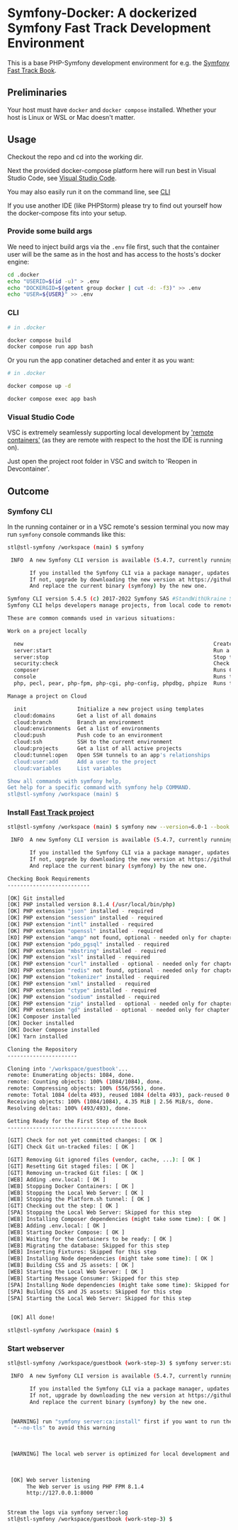 # Symfony-Docker: A dockerized Symfony Fast Track Development Environment

This is a base PHP-Symfony development environment for e.g. the [Symfony Fast Track Book](https://symfony.com/book).

## Preliminaries

Your host must have ```docker``` and ```docker compose``` installed. Whether your host is Linux or WSL or Mac doesn't matter.

## Usage

Checkout the repo and cd into the working dir.

Next the provided docker-compose platform here will run best in Visual Studio Code, see [Visual Studio Code](#visual-studio-code).

You may also easily run it on the command line, see [CLI](#cli)

If you use another IDE (like PHPStorm) please try to find out yourself how the docker-compose fits into your setup.

### Provide some build args

We need to inject build args via the ```.env``` file first, such that the container user will be the same as in the host and has access to the hosts's docker engine:

```bash
cd .docker
echo "USERID=$(id -u)" > .env
echo "DOCKERGID=$(getent group docker | cut -d: -f3)" >> .env
echo "USER=${USER}" >> .env
```

### CLI

```bash
# in .docker

docker compose build
docker compose run app bash
```

Or you run the app conatiner detached and enter it as you want:

```bash
# in .docker

docker compose up -d

docker compose exec app bash
```

### Visual Studio Code

VSC is extremely seamlessly supporting local development by ['remote containers'](https://code.visualstudio.com/docs/remote/containers) (as they are remote with respect to the host the IDE is running on).

Just open the project root folder in VSC and switch to 'Reopen in Devcontainer'.

## Outcome

### Symfony CLI

In the running container or in a VSC remote's session terminal you now may run ```symfony``` console commands like this:

```bash
stl@stl-symfony /workspace (main) $ symfony

 INFO  A new Symfony CLI version is available (5.4.7, currently running 5.4.5).

       If you installed the Symfony CLI via a package manager, updates are going to be automatic.
       If not, upgrade by downloading the new version at https://github.com/symfony-cli/symfony-cli/releases
       And replace the current binary (symfony) by the new one.

Symfony CLI version 5.4.5 (c) 2017-2022 Symfony SAS #StandWithUkraine Support Ukraine (2022-03-25T14:41:32Z - stable)
Symfony CLI helps developers manage projects, from local code to remote infrastructure

These are common commands used in various situations:

Work on a project locally

  new                                                            Create a new Symfony project
  server:start                                                   Run a local web server
  server:stop                                                    Stop the local web server
  security:check                                                 Check security issues in project dependencies
  composer                                                       Runs Composer without memory limit
  console                                                        Runs the Symfony Console (bin/console) for current project
  php, pecl, pear, php-fpm, php-cgi, php-config, phpdbg, phpize  Runs the named binary using the configured PHP version

Manage a project on Cloud

  init                Initialize a new project using templates
  cloud:domains       Get a list of all domains
  cloud:branch        Branch an environment
  cloud:environments  Get a list of environments
  cloud:push          Push code to an environment
  cloud:ssh           SSH to the current environment
  cloud:projects      Get a list of all active projects
  cloud:tunnel:open   Open SSH tunnels to an app's relationships
  cloud:user:add      Add a user to the project
  cloud:variables     List variables

Show all commands with symfony help,
Get help for a specific command with symfony help COMMAND.
stl@stl-symfony /workspace (main) $ 
```

### Install [Fast Track project](https://symfony.com/doc/6.0/the-fast-track/en/2-project.html)

```bash
stl@stl-symfony /workspace (main) $ symfony new --version=6.0-1 --book guestbook

 INFO  A new Symfony CLI version is available (5.4.7, currently running 5.4.5).

       If you installed the Symfony CLI via a package manager, updates are going to be automatic.
       If not, upgrade by downloading the new version at https://github.com/symfony-cli/symfony-cli/releases
       And replace the current binary (symfony) by the new one.

Checking Book Requirements
--------------------------

[OK] Git installed
[OK] PHP installed version 8.1.4 (/usr/local/bin/php)
[OK] PHP extension "json" installed - required
[OK] PHP extension "session" installed - required
[OK] PHP extension "intl" installed - required
[OK] PHP extension "openssl" installed - required
[KO] PHP extension "amqp" not found, optional - needed only for chapter 32
[OK] PHP extension "pdo_pgsql" installed - required
[OK] PHP extension "mbstring" installed - required
[OK] PHP extension "xsl" installed - required
[OK] PHP extension "curl" installed - optional - needed only for chapter 17 (Panther)
[KO] PHP extension "redis" not found, optional - needed only for chapter 31
[OK] PHP extension "tokenizer" installed - required
[OK] PHP extension "xml" installed - required
[OK] PHP extension "ctype" installed - required
[OK] PHP extension "sodium" installed - required
[OK] PHP extension "zip" installed - optional - needed only for chapter 17 (Panther)
[OK] PHP extension "gd" installed - optional - needed only for chapter 23 (Imagine)
[OK] Composer installed
[OK] Docker installed
[OK] Docker Compose installed
[OK] Yarn installed

Cloning the Repository
----------------------

Cloning into '/workspace/guestbook'...
remote: Enumerating objects: 1084, done.
remote: Counting objects: 100% (1084/1084), done.
remote: Compressing objects: 100% (556/556), done.
remote: Total 1084 (delta 493), reused 1084 (delta 493), pack-reused 0
Receiving objects: 100% (1084/1084), 4.35 MiB | 2.56 MiB/s, done.
Resolving deltas: 100% (493/493), done.

Getting Ready for the First Step of the Book
--------------------------------------------

[GIT] Check for not yet committed changes: [ OK ]
[GIT] Check Git un-tracked files: [ OK ]

[GIT] Removing Git ignored files (vendor, cache, ...): [ OK ]
[GIT] Resetting Git staged files: [ OK ]
[GIT] Removing un-tracked Git files: [ OK ]
[WEB] Adding .env.local: [ OK ]
[WEB] Stopping Docker Containers: [ OK ]
[WEB] Stopping the Local Web Server: [ OK ]
[WEB] Stopping the Platform.sh tunnel: [ OK ]
[GIT] Checking out the step: [ OK ]
[SPA] Stopping the Local Web Server: Skipped for this step
[WEB] Installing Composer dependencies (might take some time): [ OK ]
[WEB] Adding .env.local: [ OK ]
[WEB] Starting Docker Compose: [ OK ]
[WEB] Waiting for the Containers to be ready: [ OK ]
[WEB] Migrating the database: Skipped for this step
[WEB] Inserting Fixtures: Skipped for this step
[WEB] Installing Node dependencies (might take some time): [ OK ]
[WEB] Building CSS and JS assets: [ OK ]
[WEB] Starting the Local Web Server: [ OK ]
[WEB] Starting Message Consumer: Skipped for this step
[SPA] Installing Node dependencies (might take some time): Skipped for this step
[SPA] Building CSS and JS assets: Skipped for this step
[SPA] Starting the Local Web Server: Skipped for this step

              
 [OK] All done!

stl@stl-symfony /workspace (main) $ 
```

### Start webserver

```bash
stl@stl-symfony /workspace/guestbook (work-step-3) $ symfony server:start -d

 INFO  A new Symfony CLI version is available (5.4.7, currently running 5.4.5).

       If you installed the Symfony CLI via a package manager, updates are going to be automatic.
       If not, upgrade by downloading the new version at https://github.com/symfony-cli/symfony-cli/releases
       And replace the current binary (symfony) by the new one.

                                                                                                                        
 [WARNING] run "symfony server:ca:install" first if you want to run the web server with TLS support, or use "--p12" or  
  "--no-tls" to avoid this warning                                                                                      
                                                                                                                        

                                                                                                                        
 [WARNING] The local web server is optimized for local development and MUST never be used in a production setup.        
                                                                                                                        

                                                                                                                        
 [OK] Web server listening                                                                                              
      The Web server is using PHP FPM 8.1.4                                                                             
      http://127.0.0.1:8000                                                                                             
                                                                                                                        

Stream the logs via symfony server:log
stl@stl-symfony /workspace/guestbook (work-step-3) $ 
```
